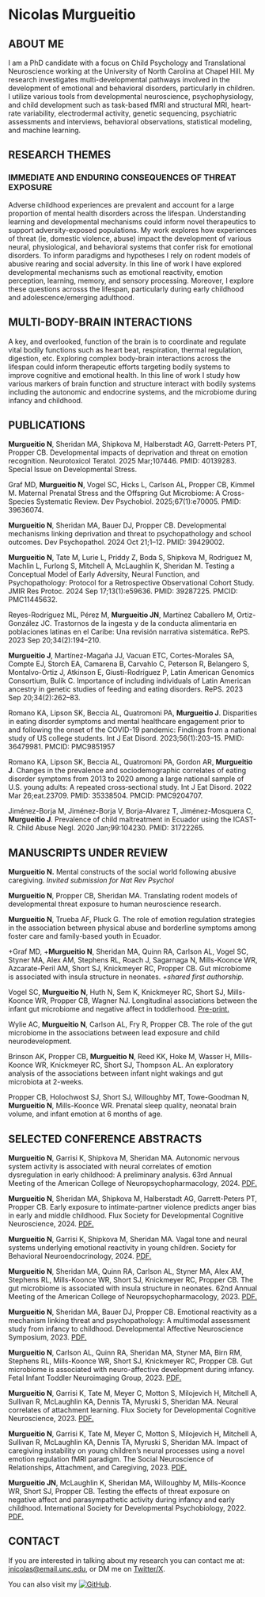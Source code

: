 #  **Nicolas Murgueitio**

## ABOUT ME

I am a PhD candidate with a focus on Child Psychology and Translational Neuroscience working at the University of North Carolina at Chapel Hill. My research investigates multi-developmental pathways involved in the development of emotional and behavioral disorders, particularly in children. I utilize various tools from developmental neuroscience, psychophysiology, and child development such as task-based fMRI and structural MRI, heart-rate variability, electrodermal activity, genetic sequencing, psychiatric assessments and interviews, behavioral observations, statistical modeling, and machine learning.

## RESEARCH THEMES

### IMMEDIATE AND ENDURING CONSEQUENCES OF THREAT EXPOSURE

Adverse childhood experiences are prevalent and account for a large proportion of mental health disorders across the lifespan. Understanding learning and developmental mechanisms could inform novel therapeutics to support adversity-exposed populations. My work explores how experiences of threat (ie, domestic violence, abuse) impact the development of various neural, physiological, and behavioral systems that confer risk for emotional disorders. To inform paradigms and hypotheses I rely on rodent models of abusive rearing and social adversity. In this line of work I have explored developmental mechanisms such as emotional reactivity, emotion perception, learning, memory, and sensory processing. Moreover, I explore these questions acrosss the lifespan, particularly during early childhood and adolescence/emerging adulthood. 

## MULTI-BODY-BRAIN INTERACTIONS      

A key, and overlooked, function of the brain is to coordinate and regulate vital bodily functions such as heart beat, respiration, thermal regulation, digestion, etc. Exploring complex body-brain interactions across the lifespan could inform therapeutic efforts targeting bodily systems to improve cognitive and emotional health. In this line of work I study how various markers of brain function and structure interact with bodily systems including the autonomic and endocrine systems, and the microbiome during infancy and childhood. 

## PUBLICATIONS

**Murgueitio N**, Sheridan MA, Shipkova M, Halberstadt AG, Garrett-Peters PT, Propper CB. Developmental impacts of deprivation and threat on emotion recognition. Neurotoxicol Teratol. 2025 Mar;107446. PMID: 40139283. Special Issue on Developmental Stress.

Graf MD, **Murgueitio N**, Vogel SC, Hicks L, Carlson AL, Propper CB, Kimmel M. Maternal Prenatal Stress and the Offspring Gut Microbiome: A Cross-Species Systematic Review. Dev Psychobiol. 2025;67(1):e70005. PMID: 39636074.

**Murgueitio N**, Sheridan MA, Bauer DJ, Propper CB. Developmental mechanisms linking deprivation and threat to psychopathology and school outcomes. Dev Psychopathol. 2024 Oct 21;1–12. PMID: 39429002. 

**Murgueitio N**, Tate M, Lurie L, Priddy Z, Boda S, Shipkova M, Rodriguez M, Machlin L, Furlong S, Mitchell A, McLaughlin K, Sheridan M. Testing a Conceptual Model of Early Adversity, Neural Function, and Psychopathology: Protocol for a Retrospective Observational Cohort Study. JMIR Res Protoc. 2024 Sep 17;13(1):e59636. PMID: 39287225. PMCID: PMC11445632. 

Reyes-Rodríguez ML, Pérez M, **Murgueitio JN**, Martínez Caballero M, Ortiz-González JC. Trastornos de la ingesta y de la conducta alimentaria en poblaciones latinas en el Caribe: Una revisión narrativa sistemática. RePS. 2023 Sep 20;34(2):194–210.

**Murgueitio J**, Martínez-Magaña JJ, Vacuan ETC, Cortes-Morales SA, Compte EJ, Storch EA, Camarena B, Carvahlo C, Peterson R, Belangero S, Montalvo-Ortiz J, Atkinson E, Giusti-Rodríguez P, Latin American Genomics Consortium, Bulik C. Importance of including individuals of Latin American ancestry in genetic studies of feeding and eating disorders. RePS. 2023 Sep 20;34(2):262–83.

Romano KA, Lipson SK, Beccia AL, Quatromoni PA, **Murgueitio J**. Disparities in eating disorder symptoms and mental healthcare engagement prior to and following the onset of the COVID-19 pandemic: Findings from a national study of US college students. Int J Eat Disord. 2023;56(1):203–15. PMID: 36479981. PMCID: PMC9851957

Romano KA, Lipson SK, Beccia AL, Quatromoni PA, Gordon AR, **Murgueitio J**. Changes in the prevalence and sociodemographic correlates of eating disorder symptoms from 2013 to 2020 among a large national sample of U.S. young adults: A repeated cross‐sectional study. Int J Eat Disord. 2022 Mar 26;eat.23709. PMID: 35338504. PMCID: PMC9204707.

Jiménez-Borja M, Jiménez-Borja V, Borja-Alvarez T, Jiménez-Mosquera C, **Murgueitio J**. Prevalence of child maltreatment in Ecuador using the ICAST-R. Child Abuse Negl. 2020 Jan;99:104230. PMID: 31722265.

## MANUSCRIPTS UNDER REVIEW

**Murgueitio N.** Mental constructs of the social world following abusive caregiving. _Invited submission for Nat Rev Psychol_

**Murgueitio N**, Propper CB, Sheridan MA. Translating rodent models of developmental threat exposure to human neuroscience research. 

**Murgueitio N**, Trueba AF, Pluck G. The role of emotion regulation strategies in the association between physical abuse and borderline symptoms among foster care and family-based youth in Ecuador.

+Graf MD, +**Murgueitio N**, Sheridan MA, Quinn RA, Carlson AL, Vogel SC, Styner MA, Alex AM, Stephens RL, Roach J, Sagarnaga N, Mills-Koonce WR, Azcarate-Peril AM, Short SJ, Knickmeyer RC, Propper CB. Gut microbiome is associated with insula structure in neonates. _+shared first authorship._

Vogel SC, **Murgueitio N**, Huth N, Sem K, Knickmeyer RC, Short SJ, Mills-Koonce WR, Propper CB, Wagner NJ. Longitudinal associations between the infant gut microbiome and negative affect in toddlerhood. [Pre-print.](https://osf.io/preprints/psyarxiv/z2s8h)

Wylie AC, **Murgueitio N**, Carlson AL, Fry R, Propper CB. The role of the gut microbiome in the associations between lead exposure and child neurodevelopment.
      
Brinson AK, Propper CB, **Murgueitio N**, Reed KK, Hoke M, Wasser H, Mills-Koonce WR, Knickmeyer RC, Short SJ, Thompson AL. An exploratory analysis of the associations between infant night wakings and gut microbiota at 2-weeks. 

Propper CB, Holochwost SJ,  Short SJ, Willoughby MT, Towe-Goodman N, **Murgueitio N**, Mills-Koonce WR. Prenatal sleep quality, neonatal brain volume, and infant emotion at 6 months of age.

## SELECTED CONFERENCE ABSTRACTS

**Murgueitio N**, Garrisi K, Shipkova M, Sheridan MA. Autonomic nervous system activity is associated with neural correlates of emotion dysregulation in early childhood: A preliminary analysis. 63rd Annual Meeting of the American College of Neuropsychopharmacology, 2024. [PDF.](https://www.dropbox.com/scl/fi/bbjhmeqddovp3ea0i6hbd/ACNP-2024.pdf?rlkey=tqgd4oyjcy0ot159jj2evkptk&dl=0)

**Murgueitio N**, Sheridan MA, Shipkova M, Halberstadt AG, Garrett-Peters PT, Propper CB. Early exposure to intimate-partner violence predicts anger bias in early and middle childhood. Flux Society for Developmental Cognitive Neuroscience, 2024. 
 [PDF.](https://www.dropbox.com/scl/fi/6q00pypd1m0gl31whgz3b/FLUX-2024.pdf?rlkey=p5f3cb2bn4tqb0ofljyamgrw7&dl=0)

**Murgueitio N**, Garrisi K, Shipkova M, Sheridan MA. Vagal tone and neural systems underlying emotional reactivity in young children. Society for Behavioral Neuroendocrinology, 2024. [PDF.](https://www.dropbox.com/scl/fi/b47jfpw6gc9y8bm2p9iug/SBN-2024.pdf?rlkey=722wk8eghzfi6wwquk2iht8uh&dl=0)

**Murgueitio N**, Sheridan MA, Quinn RA, Carlson AL, Styner MA, Alex AM, Stephens RL, Mills-Koonce WR, Short SJ, Knickmeyer RC, Propper CB. The gut microbiome is associated with insula structure in neonates. 62nd Annual Meeting of the American College of Neuropsychopharmacology, 2023. [PDF.](https://www.dropbox.com/scl/fi/cgjpd6mcewgtl8jqr7b9n/ACNP-2023.pdf?rlkey=gx8lihl50myijvln8u83y5x7e&dl=0)

**Murgueitio N**, Sheridan MA, Bauer DJ, Propper CB. Emotional reactivity as a mechanism linking threat and psychopathology: A multimodal assessment study from infancy to childhood. Developmental Affective Neuroscience Symposium, 2023. [PDF.](https://www.dropbox.com/scl/fi/birp18b587mo0bo6dasw5/DANS-2023.pdf?rlkey=u4mprvh8qjnvq1ma5dnthm7vw&dl=0)

**Murgueitio N**, Carlson AL, Quinn RA, Sheridan MA, Styner MA, Birn RM, Stephens RL, Mills-Koonce WR, Short SJ, Knickmeyer RC, Propper CB.  Gut microbiome is associated with neuro-affective development during infancy. Fetal Infant Toddler Neuroimaging Group, 2023. [PDF.](https://www.dropbox.com/scl/fi/x0oypdv24sq52x6mh37nm/FITNG-2023.pdf?rlkey=tywweev0mx0ipwn33ypegnv3e&dl=0)

**Murgueitio N**, Garrisi K, Tate M, Meyer C, Motton S, Milojevich H, Mitchell A, Sullivan R, McLaughlin KA, Dennis TA, Myruski S, Sheridan MA. Neural correlates of attachment learning. Flux Society for Developmental Cognitive Neuroscience, 2023. 
 [PDF.](https://www.dropbox.com/scl/fi/55ejadevbvs6u2lpcmwwp/FLUX-2023.pdf?rlkey=gjbx4k33vey6sf1vxfbmwg7xb&dl=0)

**Murgueitio N**, Garrisi K, Tate M, Meyer C, Motton S, Milojevich H, Mitchell A, Sullivan R, McLaughlin KA, Dennis TA, Myruski S, Sheridan MA. Impact of caregiving instability on young children’s neural processes using a novel emotion regulation fMRI paradigm. The Social Neuroscience of Relationships, Attachment, and Caregiving, 2023. [PDF.](https://www.dropbox.com/scl/fi/eo1yj39eqmt0l7xf54mtv/SN-2023.pdf?rlkey=bk2jn2qz940h6i1krhwvyuu9x&st=hyh9hylf&dl=0)

**Murgueitio JN**, McLaughlin K, Sheridan MA, Willoughby M, Mills-Koonce WR, Short SJ, Propper CB. Testing the effects of threat exposure on negative affect and parasympathetic activity during infancy and early childhood. International Society for Developmental Psychobiology, 2022. [PDF.](https://www.dropbox.com/scl/fi/t00dnfkfahlzgemcagdii/ISDP-2022.pdf?rlkey=qtlmmmcufx6ryd18muwln6krt&dl=0)

## CONTACT

If you are interested in talking about my research you can contact me at: [jnicolas@email.unc.edu](mailto:jnicolas@email.unc.edu), or DM me on [Twitter/X](https://twitter.com/jnmurgueitio).

You can also visit my [![GitHub](https://img.icons8.com/material-outlined/24/000000/github.png)](https://github.com/nicolasmurgueitio). 


